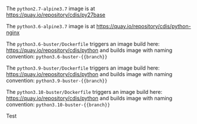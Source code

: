 The `python2.7-alpine3.7` image is at https://quay.io/repository/cdis/py27base

The `python3.6-alpine3.7` image is at https://quay.io/repository/cdis/python-nginx

The `python3.6-buster/Dockerfile` triggers an image build here: https://quay.io/repository/cdis/python and builds image with naming convention: `python3.6-buster-{{branch}}`

The `python3.9-buster/Dockerfile` triggers an image build here: https://quay.io/repository/cdis/python and builds image with naming convention: `python3.9-buster-{{branch}}`

The `python3.10-buster/Dockerfile` triggers an image build here: https://quay.io/repository/cdis/python and builds image with naming convention: `python3.10-buster-{{branch}}`

Test